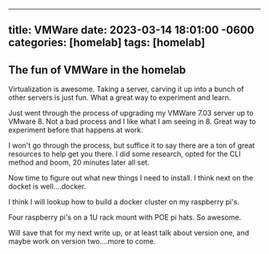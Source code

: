 
---
title: VMWare 
date: 2023-03-14 18:01:00 -0600
categories: [homelab]
tags: [homelab]
---

## The fun of VMWare in the homelab

Virtualization is awesome.  Taking a server, carving it up into a bunch
of other servers is just fun.  What a great way to experiment and learn.

Just went through the process of upgrading my VMWare 7.03 server up to 
VMware 8.  Not a bad process and I like what I am seeing in 8.  Great 
way to experiment before that happens at work.

I won't go through the process, but suffice it to say there are a 
ton of great resources to help get you there.   I did some research,
opted for the CLI method and boom, 20 minutes later all set.

Now time to figure out what new things I need to install.  I think 
next on the docket is well....docker.

I think I will lookup how to build a docker cluster on my raspberry pi's.

Four raspberry pi's on a 1U rack mount with POE pi hats.  So awesome.

Will save that for my next write up, or at least talk about version one,
and maybe work on version two....more to come.


